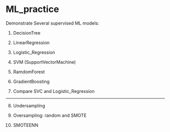 # ML_practice

Demonstrate Several supervised ML models:

1. DecisionTree 

2. LinearRegression 

3. Logistic_Regression 

4. SVM (SupportVectorMachine) 

5. RamdomForest 

6. GradientBoosting

7. Compare SVC and Logistic_Regression

-------------------------------------------------------------------------

8. Undersampling

9. Oversampling: random and SMOTE

10. SMOTEENN 